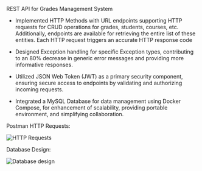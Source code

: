 REST API for Grades Management System

- Implemented HTTP Methods with URL endpoints supporting HTTP requests for CRUD operations for grades, students, courses, etc.  Additionally, endpoints are available for retrieving the entire list of these entities. Each HTTP request triggers an accurate HTTP response code

- Designed Exception handling for specific Exception types, contributing to an 80% decrease in generic error messages and providing more informative responses.

- Utilized JSON Web Token (JWT) as a primary security component, ensuring secure access to endpoints by validating and authorizing incoming requests.

- Integrated a MySQL Database for data management using Docker Compose, for enhancement of scalability, providing portable environment, and simplifying collaboration.

Postman HTTP Requests:

![HTTP Requests](https://github.com/babicmila/grades-rest/assets/57596723/290dcc81-492a-45bb-852c-8d5cd0933b24)

Database Design:

![Database design](https://github.com/babicmila/grades-rest/assets/57596723/78bc44a3-4887-46f1-98f3-7f51496abedd)
